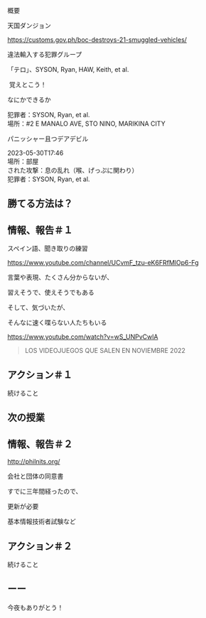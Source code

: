 概要

天国ダンジョン

https://customs.gov.ph/boc-destroys-21-smuggled-vehicles/

違法輸入する犯罪グループ

「テロ」、SYSON, Ryan, HAW, Keith, et al.

 覚えとこう！

なにかできるか

犯罪者：SYSON, Ryan, et al.<br/>
場所：#2 E MANALO AVE, STO NINO, MARIKINA CITY

パニッシャー且つデアデビル

2023-05-30T17:46<br/>
場所：部屋<br/>
された攻撃：息の乱れ（喉、げっぷに関わり）<br/>
犯罪者：SYSON, Ryan, et al.

## 勝てる方法は？

## 情報、報告＃１

スペイン語、聞き取りの練習

https://www.youtube.com/channel/UCvmF_tzu-eK6FRfMlOp6-Fg

言葉や表現、たくさん分からないが、

習えそうで、使えそうでもある

そして、気づいたが、

そんなに速く喋らない人たちもいる

https://www.youtube.com/watch?v=wS_UNPvCwlA

> LOS VIDEOJUEGOS QUE SALEN EN NOVIEMBRE 2022

## アクション＃１

続けること

## 次の授業

## 情報、報告＃２

http://philnits.org/

会社と団体の同意書

すでに三年間経ったので、

更新が必要

基本情報技術者試験など

## アクション＃２

続けること

## ーー

今夜もありがとう！
